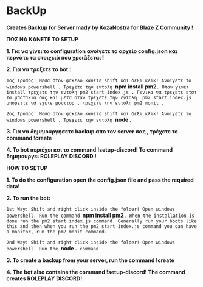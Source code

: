 # BackUp

**Creates Backup for Server mady by KozaNostra for Blaze Z Community !**


**ΠΩΣ ΝΑ ΚΑΝΕΤΕ ΤΟ SETUP**


**1. Για να γίνει το configuration ανοίγετε το αρχείο config.json και περνάτε τα στοιχειά που χρειάζεται !**



**2. Για να τρεξετε το bot :**

`1ος Τροπος: Μεσα στον φακελο κανετε shift και δεξι κλικ! Ανοιγετε το windows powershell . Τρεχετε την εντολη `**npm install pm2**`. Οταν γινει install τρεχετε την εντολη pm2 start index.js . Γενικα να τρεχετε ετσι τα μποτακια σας και μετα οταν τρεχετε την εντολη  pm2 start index.js μπορειτε να εχετε μονιτορ , τρεχετε την εντολη pm2 monit .` 


`2ος Τροπος: Μεσα στον φακελο κανετε shift και δεξι κλικ! Ανοιγετε το windows powershell . Τρεχετε την εντολη `**node .**` `


**3. Για να δημηιουργησετε backup απο τον server σας , τρέχετε το command !create**


**4. Το bot περιέχει και το command !setup-discord! Το command δημηιουργει ROLEPLAY DISCORD !**


**HOW TO SETUP**


**1. To do the configuration open the config.json file and pass the required data!**


**2. To run the bot:**

`1st Way: Shift and right click inside the folder! Open windows powershell. Run the command `**npm install pm2**`. When the installation is done run the pm2 start index.js command. Generally run your boots like this and then when you run the pm2 start index.js command you can have a monitor, run the pm2 monit command.`


`2nd Way: Shift and right click inside the folder! Open windows powershell. Run the `**node .**` command`


**3. To create a backup from your server, run the command  !create**


**4. The bot also contains the command !setup-discord! The command creates ROLEPLAY DISCORD!**

